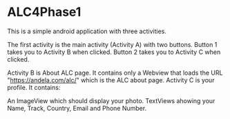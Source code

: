 # ALC4Phase1

This is a simple android application with three activities.

The first activity is the main activity (Activity A) with two buttons. Button 1 takes you to Activity B when clicked. Button 2 takes you to Activity C when clicked.

Activity B is About ALC page. It contains only a Webview that loads the URL "https://andela.com/alc/" which is the ALC about page. Activity C is your profile. It contains:

An ImageView which should display your photo.
TextViews ahowing your Name, Track, Country, Email and Phone Number.
